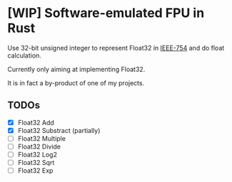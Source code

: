 # [WIP] Software-emulated FPU in Rust

Use 32-bit unsigned integer to represent Float32 in [IEEE-754](https://en.wikipedia.org/wiki/IEEE_754) and do float calculation.

Currently only aiming at implementing Float32.

It is in fact a by-product of one of my projects.


## TODOs

- [x] Float32 Add
- [x] Float32 Substract (partially)
- [ ] Float32 Multiple
- [ ] Float32 Divide
- [ ] Float32 Log2
- [ ] Float32 Sqrt
- [ ] Float32 Exp
